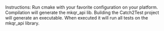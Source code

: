 Instructions:
Run cmake with your favorite configuration on your platform.
Compilation will generate the mkqr_api lib.
Building the Catch2Test project will generate an executable. When executed it will run all tests on the mkqr_api library.